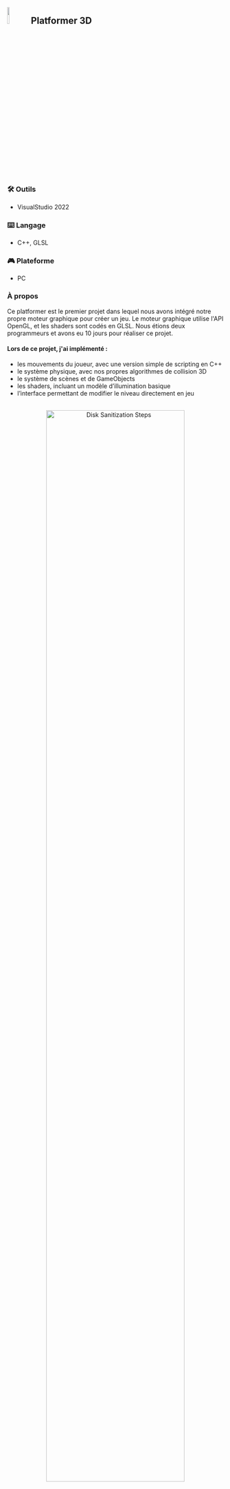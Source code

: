 <h2><img src="https://imgur.com/ouEPrKO.png" height="10%" width="10%"/> Platformer 3D</h2>

<h3>🛠️ Outils</h3>

- VisualStudio 2022

<h3>⌨️ Langage</h3>

- C++, GLSL

<h3>🎮 Plateforme</h3>

- PC

<h3>À propos</h3>
   Ce platformer est le premier projet dans lequel nous avons intégré notre propre moteur graphique pour créer un jeu.
  Le moteur graphique utilise l'API OpenGL, et les shaders sont codés en GLSL. Nous étions deux programmeurs et avons eu 10 jours pour réaliser ce projet.
  
  <h4>Lors de ce projet, j'ai implémenté :</h4>
  <ul>
    <li>les mouvements du joueur, avec une version simple de scripting en C++</li>
    <li>le système physique, avec nos propres algorithmes de collision 3D</li>
    <li>le système de scènes et de GameObjects</li>
    <li>les shaders, incluant un modèle d’illumination basique</li>
    <li>l’interface permettant de modifier le niveau directement en jeu</li>
  </ul>

<p align="center">
<br>
<img src="https://imgur.com/07elSDP.png" height="80%" width="80%" alt="Disk Sanitization Steps"/>
<br/>
<br>
<img src="https://imgur.com/EN2G14i.png" height="80%" width="80%" alt="Disk Sanitization Steps"/>
<br/>


